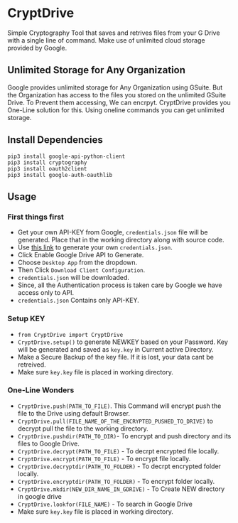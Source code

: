 # CryptDrive
Simple Cryptography Tool that saves and retrives files from your G Drive with a single line of command. Make use of unlimited cloud storage provided by Google.

## Unlimited Storage for Any Organization
Google provides unlimited storage for Any Organization using GSuite. But the Organization has access to the files you stored on the unlimited GSuite Drive. To Prevent them accessing, We can encrpyt. CryptDrive provides you One-Line solution for this. Using oneline commands you can get unlimited storage.

## Install Dependencies
```
pip3 install google-api-python-client
pip3 install cryptography
pip3 install oauth2client
pip3 install google-auth-oauthlib
```
## Usage
### First things first
- Get your own API-KEY from Google, `credentials.json` file will be generated. Place that in the working directory along with source code.
- Use [this link](https://developers.google.com/drive/api/v3/quickstart/python) to generate your own `credentials.json`. 
- Click Enable Google Drive API to Generate.
- Choose `Desktop App` from the dropdown.
- Then Click `Download Client Configuration`. 
- `credentials.json` will be downloaded.
- Since, all the Authentication process is taken care by Google we have access only to API. 
- `credentials.json` Contains only API-KEY.
### Setup KEY
- `from CryptDrive import CryptDrive`
- `CryptDrive.setup()` to generate NEWKEY based on your Password. Key will be generated and saved as `key.key` in Current active Directory. 
- Make a Secure Backup of the key file. If it is lost, your data cant be retreived.
- Make sure `key.key` file is placed in working directory.
### One-Line Wonders
- `CryptDrive.push(PATH_TO_FILE)`. This Command will encrypt push the file to the Drive using default Browser.
- `CryptDrive.pull(FILE_NAME_OF_THE_ENCRYPTED_PUSHED_TO_DRIVE)` to decrypt pull the file to the working directory.
- `CryptDrive.pushdir(PATH_TO_DIR)`- To encrypt and push directory and its files to Google Drive.
- `CryptDrive.decrypt(PATH_TO_FILE)` - To decrpt encrypted file locally.
- `CryptDrive.encrypt(PATH_TO_FILE)` - To encrypt file locally.
- `CryptDrive.decryptdir(PATH_TO_FOLDER)` - To decrpt encrypted folder locally.
- `CryptDrive.encryptdir(PATH_TO_FOLDER)` - To encrypt folder locally.
- `CryptDrive.mkdir(NEW_DIR_NAME_IN_GDRIVE)` - To Create NEW directory in google drive
- `CryptDrive.lookfor(FILE_NAME)` - To search in Google Drive
- Make sure `key.key` file is placed in working directory.
